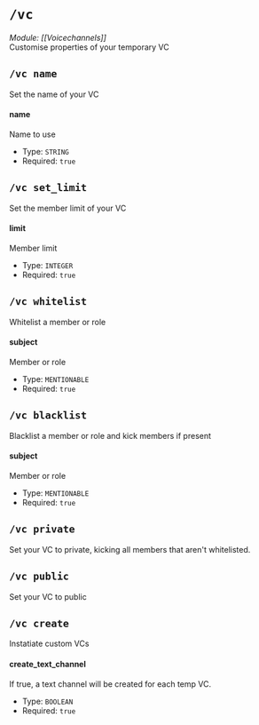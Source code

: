 # `/vc`
*Module: [[Voicechannels]]*<br>
Customise properties of your temporary VC
## `/vc name`
Set the name of your VC
#### name
Name to use
- Type: `STRING`
- Required: `true`
## `/vc set_limit`
Set the member limit of your VC
#### limit
Member limit
- Type: `INTEGER`
- Required: `true`
## `/vc whitelist`
Whitelist a member or role
#### subject
Member or role
- Type: `MENTIONABLE`
- Required: `true`
## `/vc blacklist`
Blacklist a member or role and kick members if present
#### subject
Member or role
- Type: `MENTIONABLE`
- Required: `true`
## `/vc private`
Set your VC to private, kicking all members that aren't whitelisted.

## `/vc public`
Set your VC to public

## `/vc create`
Instatiate custom VCs
#### create_text_channel
If true, a text channel will be created for each temp VC.
- Type: `BOOLEAN`
- Required: `true`